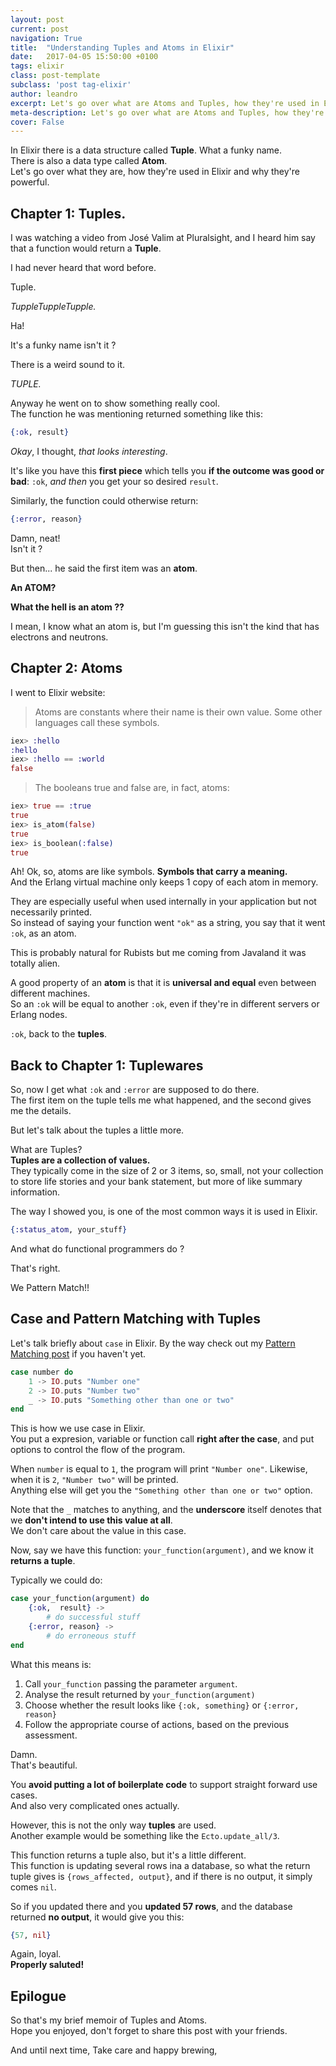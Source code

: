 ```yaml
---
layout: post
current: post
navigation: True
title:  "Understanding Tuples and Atoms in Elixir"
date:   2017-04-05 15:50:00 +0100
tags: elixir
class: post-template
subclass: 'post tag-elixir'
author: leandro
excerpt: Let's go over what are Atoms and Tuples, how they're used in Elixir and why they're powerful.
meta-description: Let's go over what are Atoms and Tuples, how they're used in Elixir and why they're powerful.
cover: False
---
```

In Elixir there is a data structure called __Tuple__. What a funky name.  
There is also a data type called __Atom__.  
Let's go over what they are, how they're used in Elixir and why they're powerful.

## Chapter 1: Tuples.

I was watching a video from José Valim at Pluralsight, and I heard him say that a function would return a __Tuple__.

I had never heard that word before.

Tuple.

_TuppleTuppleTupple._

Ha!

It's a funky name isn't it ?

There is a weird sound to it.

_TUPLE._

Anyway he went on to show something really cool.  
The function he was mentioning returned something like this:

```elixir
{:ok, result}
```

_Okay_, I thought, _that looks interesting_.  

It's like you have this __first piece__ which tells you __if the outcome was good or bad__: `:ok`, _and then_ you get your so desired `result`.

Similarly, the function could otherwise return:

```elixir
{:error, reason}
```

Damn, neat!  
Isn't it ?

But then... he said the first item was an __atom__.

__An ATOM?__

__What the hell is an atom ??__

I mean, I know what an atom is, but I'm guessing this isn't the kind that has electrons and neutrons.

## Chapter 2: Atoms

I went to Elixir website:

>Atoms are constants where their name is their own value. Some other languages call these symbols.

```elixir
iex> :hello
:hello
iex> :hello == :world
false
```

>The booleans true and false are, in fact, atoms:

```elixir
iex> true == :true
true
iex> is_atom(false)
true
iex> is_boolean(:false)
true
```

Ah!
Ok, so, atoms are like symbols.
__Symbols that carry a meaning.__  
And the Erlang virtual machine only keeps 1 copy of each atom in memory.

They are especially useful when used internally in your application but not necessarily printed.  
So instead of saying your function went `"ok"` as a string, you say that it went `:ok`, as an atom.

This is probably natural for Rubists but me coming from Javaland it was totally alien.

A good property of an __atom__ is that it is __universal and equal__ even between different machines.  
So an `:ok` will be equal to another `:ok`, even if they're in different servers or Erlang nodes.

`:ok`, back to the __tuples__.

## Back to Chapter 1: Tuplewares

So, now I get what `:ok` and `:error` are supposed to do there.  
The first item on the tuple tells me what happened, and the second gives me the details.

But let's talk about the tuples a little more.

What are Tuples?  
__Tuples are a collection of values.__  
They typically come in the size of 2 or 3 items, so, small, not your collection to store life stories and your bank statement, but more of like summary information.

The way I showed you, is one of the most common ways it is used in Elixir.

```elixir
{:status_atom, your_stuff}
```

And what do functional programmers do ?

That's right.

We Pattern Match!!  

## Case and Pattern Matching with Tuples

Let's talk briefly about `case` in Elixir.
By the way check out my [Pattern Matching post](http://www.littlealchemist.io/2017-03-15-understading-elixir-pattern-matching/) if you haven't yet.

```elixir
case number do
	1 -> IO.puts "Number one"
	2 -> IO.puts "Number two"
	_ -> IO.puts "Something other than one or two"
end
```

This is how we use case in Elixir.  
You put a expresion, variable or function call __right after the case__, and put options to control the flow of the program.

When `number` is equal to `1`, the program will print `"Number one"`.
Likewise, when it is `2`, `"Number two"` will be printed.  
Anything else will get you the `"Something other than one or two"` option.

Note that the `_` matches to anything, and the __underscore__ itself denotes that we __don't intend to use this value at all__.  
We don't care about the value in this case.

Now, say we have this function: `your_function(argument)`, and we know it __returns a tuple__.

Typically we could do:

```elixir
case your_function(argument) do
	{:ok,  result} ->
		# do successful stuff
	{:error, reason} ->
		# do erroneous stuff
end
```

What this means is:

1. Call `your_function` passing the parameter `argument`.
1. Analyse the result returned by `your_function(argument)`
1. Choose whether the result looks like `{:ok, something}` or `{:error, reason}`
1. Follow the appropriate course of actions, based on the previous assessment.

Damn.  
That's beautiful.

You __avoid putting a lot of boilerplate code__ to support straight forward use cases.  
And also very complicated ones actually.

However, this is not the only way __tuples__ are used.  
Another example would be something like the `Ecto.update_all/3`.

This function returns a tuple also, but it's a little different.  
This function is updating several rows ina a database, so what the return tuple gives is `{rows_affected, output}`, and if there is no output, it simply comes `nil`.

So if you updated there and you __updated 57 rows__, and the database returned __no output__, it would give you this:

```elixir
{57, nil}
```

Again, loyal.  
__Properly saluted!__

## Epilogue

So that's my brief memoir of Tuples and Atoms.  
Hope you enjoyed, don't forget to share this post with your friends.

And until next time,
Take care and happy brewing,
